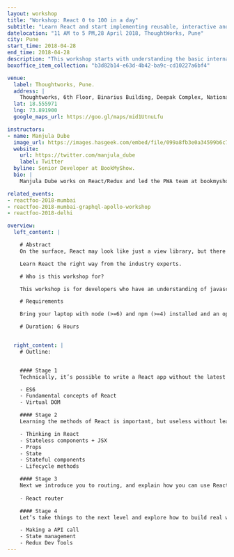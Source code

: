 ```yaml
---
layout: workshop
title: "Workshop: React 0 to 100 in a day"
subtitle: "Learn React and start implementing reusable, interactive and stateful UI components"
datelocation: "11 AM to 5 PM,28 April 2018, ThoughtWorks, Pune"
city: Pune
start_time: 2018-04-28
end_time: 2018-04-28
description: "This workshop starts with understanding the basic internals of React before exploring how to \"think in React\", best practices and solutions to real problems that you will experience while building an application."
boxoffice_item_collection: "b3d82b14-e63d-4b42-ba9c-cd10227a6bf4"

venue:
  label: Thoughtworks, Pune.
  address: |
    Thoughtworks, 6th Floor, Binarius Building, Deepak Complex, National Games Road, Beside Sales Tax Office, Shastrinagar, Yerawada, Pune, Maharashtra 411006.
  lat: 18.555971
  lng: 73.891900
  google_maps_url: https://goo.gl/maps/mid1UtnuLfu

instructors:
- name: Manjula Dube
  image_url: https://images.hasgeek.com/embed/file/099a8fb3e0a34599b6c7504000f6d5a5
  website:
    url: https://twitter.com/manjula_dube
    label: Twitter
  byline: Senior Developer at BookMyShow.
  bio: |
    Manjula Dube works on React/Redux and led the PWA team at bookmyshow. She is an established speaker at React conferences around the world (JSChannel, Reactfoo, ReactAmsterdam, ReactBerlin). She’s also an organizer of Mumbai Women Coders.

related_events:
- reactfoo-2018-mumbai
- reactfoo-2018-mumbai-graphql-apollo-workshop
- reactfoo-2018-delhi

overview:
  left_content: |

    # Abstract
    On the surface, React may look like just a view library, but there is big ecosystem that revolves around it. This workshop starts with understanding the basic internals of React before exploring how to “think in React”, best practices and solutions to real problems that you will experience while building an application.

    Learn React the right way from the industry experts.

    # Who is this workshop for?

    This workshop is for developers who have an understanding of javascript, looking to get started with React or moving from a different framework like angular, ember, etc.

    # Requirements

    Bring your laptop with node (>=6) and npm (>=4) installed and an open mind :)

    # Duration: 6 Hours


  right_content: |
    # Outline:


    #### Stage 1
    Technically, it’s possible to write a React app without the latest version of JavaScript, but it won’t be easy. We’ll learn the good parts that make it easier to write maintainable code with React. Let’s also find the reason behind React’s popularity, what makes it so good?

    - ES6
    - Fundamental concepts of React
    - Virtual DOM

    #### Stage 2
    Learning the methods of React is important, but useless without learning how to “think in React”. Let’s understand the patterns that make your components extremely reusable and your application more declarative.

    - Thinking in React
    - Stateless components + JSX
    - Props
    - State 
    - Stateful components
    - Lifecycle methods

    #### Stage 3
    Next we introduce you to routing, and explain how you can use React Router to add links to additional pages in your app.
    
    - React router

    #### Stage 4
    Let’s take things to the next level and explore how to build real world applications that handle state and deal with data. If you have heard of state management libraries like redux  you’ll learn how and more importantly when to use them to get the maximum benefit.

    - Making a API call
    - State management
    - Redux Dev Tools
---
```

